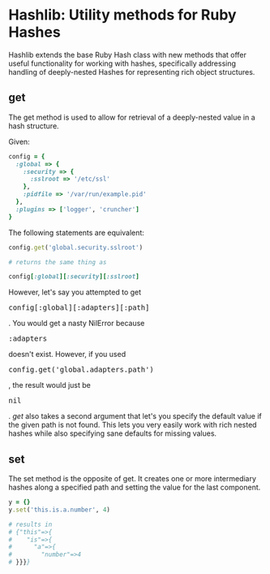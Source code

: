 Hashlib: Utility methods for Ruby Hashes
========================================

Hashlib extends the base Ruby Hash class with new methods that offer useful functionality for working with hashes, specifically addressing handling of deeply-nested Hashes for representing rich object structures.

get
---

The get method is used to allow for retrieval of a deeply-nested value in a hash structure.

Given:

```ruby
config = {
  :global => {
    :security => {
      :sslroot => '/etc/ssl'
    },
    :pidfile => '/var/run/example.pid'
  },
  :plugins => ['logger', 'cruncher']
}
```

The following statements are equivalent:

```ruby
config.get('global.security.sslroot')

# returns the same thing as

config[:global][:security][:sslroot]
```

However, let's say you attempted to get <pre>config[:global][:adapters][:path]</pre>.  You would get a nasty NilError because <pre>:adapters</pre> doesn't exist.  However, if you used <pre>config.get('global.adapters.path')</pre>, the result would just be <pre>nil</pre>.  _get_ also takes a second argument that let's you specify the default value if the given path is not found.  This lets you very easily work with rich nested hashes while also specifying sane defaults for missing values.


set
---

The set method is the opposite of get.  It creates one or more intermediary hashes along a specified path and setting the value for the last component.

```ruby
y = {}
y.set('this.is.a.number', 4)

# results in
# {"this"=>{
#    "is"=>{
#      "a"=>{
#        "number"=>4
# }}}}

```
